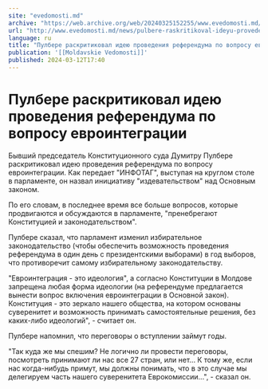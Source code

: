 ```yaml
---
site: "evedomosti.md"
archive: "https://web.archive.org/web/20240325152255/www.evedomosti.md/news/pulbere-raskritikoval-ideyu-provedeniya-referenduma-po-vopro"
url: "http://www.evedomosti.md/news/pulbere-raskritikoval-ideyu-provedeniya-referenduma-po-vopro"
language: ru
title: "Пулбере раскритиковал идею проведения референдума по вопросу евроинтеграции"
publication: '[[Moldavskie Vedomosti]]'
published: 2024-03-12T17:40
---
```


# Пулбере раскритиковал идею проведения референдума по вопросу евроинтеграции

Бывший председатель Конституционного суда Думитру Пулбере раскритиковал идею проведения референдума по вопросу евроинтеграции. Как передает "ИНФОТАГ", выступая на круглом столе в парламенте, он назвал инициативу "издевательством" над Основным законом.

По его словам, в последнее время все больше вопросов, которые продвигаются и обсуждаются в парламенте, "пренебрегают Конституцией и законодательством".

Пулбере сказал, что парламент изменил избирательное законодательство (чтобы обеспечить возможность проведения референдума в один день с президентскими выборами) в год выборов, что противоречит самому избирательному законодательству.

"Евроинтеграция - это идеология", а согласно Конституции в Молдове запрещена любая форма идеологии (на референдуме предлагается вынести вопрос включения евроинтеграции в Основной закон). Конституция - это зеркало нашего общества, на котором основаны суверенитет и возможность принимать самостоятельные решения, без каких-либо идеологий", - считает он.

Пулбере напомнил, что переговоры о вступлении займут годы.

"Так куда же мы спешим? Не логично ли провести переговоры, посмотреть принимают ли нас все 27 стран, или нет... К тому же, если нас когда-нибудь примут, мы должны понимать, что в это случае мы делегируем часть нашего суверенитета Еврокомиссии...", - сказал он.